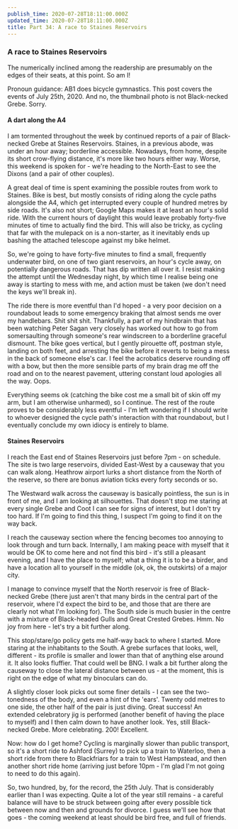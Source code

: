 ```yaml
---
publish_time: 2020-07-28T18:11:00.000Z
updated_time: 2020-07-28T18:11:00.000Z
title: Part 34: A race to Staines Reservoirs
---
```


### A race to Staines Reservoirs

The numerically inclined among the readership are presumably on the
edges of their seats, at this point. So am I!

Pronoun guidance: AB1 does bicycle gymnastics. This post covers the events of
July 25th, 2020. And no, the thumbnail photo is not Black-necked Grebe. Sorry.

#### A dart along the A4

I am tormented throughout the week by continued reports of a pair of
Black-necked Grebe at Staines Reservoirs. Staines, in a previous
abode, was under an hour away; borderline accessible. Nowadays, from
home, despite its short crow-flying distance, it's more like two hours
either way. Worse, this weekend is spoken for - we're heading to the
North-East to see the Dixons (and a pair of other couples).

A great deal of time is spent examining the possible routes from work
to Staines. Bike is best, but mostly consists of riding along the
cycle paths alongside the A4, which get interrupted every couple of
hundred metres by side roads. It's also not short; Google Maps makes
it at least an hour's solid ride. With the current hours of daylight
this would leave probably forty-five minutes of time to actually find
the bird. This will also be tricky, as cycling that far with the
mulepack on is a non-starter, as it inevitably ends up bashing the
attached telescope against my bike helmet. 

So, we're going to have forty-five minutes to find a small, frequently
underwater bird, on one of two giant reservoirs, an hour's cycle away, on
potentially dangerous roads. That has dip written all over it. I resist
making the attempt until the Wednesday night, by which time I realise
being one away is starting to mess with me, and action must be taken (we
don't need the keys we'll break in).

The ride there is more eventful than I'd hoped - a very poor decision
on a roundabout leads to some emergency braking that almost sends me
over my handlebars. Shit shit shit. Thankfully, a part of my hindbrain
that has been watching Peter Sagan very closely has worked out
how to go from somersaulting through someone's rear windscreen to a
borderline graceful dismount. The bike goes vertical, but I gently
pirouette off, postman style, landing on both feet, and arresting the
bike before it reverts to being a mess in the back of someone else's
car. I feel the acrobatics deserve rounding off with a bow, but then
the more sensible parts of my brain drag me off the road and on to the
nearest pavement, uttering constant loud apologies all the way. Oops.

Everything seems ok (catching the bike cost me a small bit of skin
off my arm, but I am otherwise unharmed), so I continue. The rest of
the route proves to be considerably less eventful - I'm left wondering
if I should write to whoever designed the cycle path's interaction
with that roundabout, but I eventually conclude my own idiocy is
entirely to blame.

#### Staines Reservoirs

I reach the East end of Staines Reservoirs just before 7pm - on
schedule. The site is two large reservoirs, divided East-West by a
causeway that you can walk along. Heathrow airport lurks a short
distance from the North of the reserve, so there are bonus aviation
ticks every forty seconds or so.

The Westward walk across the causeway is basically pointless, the sun
is in front of me, and I am looking at silhouettes. That doesn't stop
me staring at every single Grebe and Coot I can see for signs of
interest, but I don't try too hard. If I'm going to find this thing, I
suspect I'm going to find it on the way back.

I reach the causeway section where the fencing becomes too annoying to
look through and turn back. Internally, I am making peace with myself
that it would be OK to come here and not find this bird - it's still a
pleasant evening, and I have the place to myself; what a thing it is
to be a birder, and have a location all to yourself in the middle (ok, ok, the 
outskirts) of a major city.

I manage to convince myself that the North reservoir is free of
Black-necked Grebe (there just aren't that many birds in the central
part of the reservoir, where I'd expect the bird to be, and those that
are there are clearly not what I'm looking for). The South side is
much busier in the centre with a mixture of Black-headed Gulls and
Great Crested Grebes. Hmm. No joy from here - let's try a bit further
along.

This stop/stare/go policy gets me half-way back to where I
started. More staring at the inhabitants to the South. A grebe
surfaces that looks, well, different - its profile is smaller and
lower than that of anything else around it. It also looks
fluffier. That could well be BNG. I walk a bit further along the
causeway to close the lateral distance between us - at the moment,
this is right on the edge of what my binoculars can do.

A slightly closer look picks out some finer details - I can see the
two-tonedness of the body, and even a hint of the 'ears'. Twenty odd
metres to one side, the other half of the pair is just diving. Great
success! An extended celebratory jig is performed (another benefit of
having the place to myself) and I then calm down to have another
look. Yes, still Black-necked Grebe. More celebrating. 200! Excellent. 

Now: how do I get home? Cycling is marginally slower than
public transport, so it's a short ride to Ashford (Surrey) to pick up
a train to Waterloo, then a short ride from there to Blackfriars for a
train to West Hampstead, and then another short ride home (arriving
just before 10pm - I'm glad I'm not going to need to do this again).

So, two hundred, by, for the record, the 25th July. That is
considerably earlier than I was expecting. Quite a lot of the year
still remains - a careful balance will have to be struck between going
after every possible tick between now and then and grounds for
divorce. I guess we'll see how that goes - the coming weekend at least
should be bird free, and full of friends.